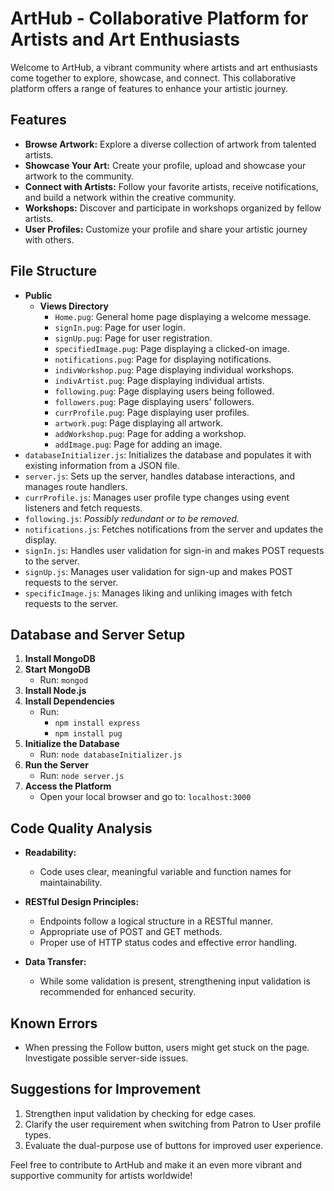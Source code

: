# ArtHub - Collaborative Platform for Artists and Art Enthusiasts

Welcome to ArtHub, a vibrant community where artists and art enthusiasts come together to explore, showcase, and connect. This collaborative platform offers a range of features to enhance your artistic journey.

## Features

- **Browse Artwork:** Explore a diverse collection of artwork from talented artists.
- **Showcase Your Art:** Create your profile, upload and showcase your artwork to the community.
- **Connect with Artists:** Follow your favorite artists, receive notifications, and build a network within the creative community.
- **Workshops:** Discover and participate in workshops organized by fellow artists.
- **User Profiles:** Customize your profile and share your artistic journey with others.

## File Structure

- **Public**
  - **Views Directory**
    - `Home.pug`: General home page displaying a welcome message.
    - `signIn.pug`: Page for user login.
    - `signUp.pug`: Page for user registration.
    - `specifiedImage.pug`: Page displaying a clicked-on image.
    - `notifications.pug`: Page for displaying notifications.
    - `indivWorkshop.pug`: Page displaying individual workshops.
    - `indivArtist.pug`: Page displaying individual artists.
    - `following.pug`: Page displaying users being followed.
    - `followers.pug`: Page displaying users' followers.
    - `currProfile.pug`: Page displaying user profiles.
    - `artwork.pug`: Page displaying all artwork.
    - `addWorkshop.pug`: Page for adding a workshop.
    - `addImage.pug`: Page for adding an image.
- `databaseInitializer.js`: Initializes the database and populates it with existing information from a JSON file.
- `server.js`: Sets up the server, handles database interactions, and manages route handlers.
- `currProfile.js`: Manages user profile type changes using event listeners and fetch requests.
- `following.js`: *Possibly redundant or to be removed.*
- `notifications.js`: Fetches notifications from the server and updates the display.
- `signIn.js`: Handles user validation for sign-in and makes POST requests to the server.
- `signUp.js`: Manages user validation for sign-up and makes POST requests to the server.
- `specificImage.js`: Manages liking and unliking images with fetch requests to the server.

## Database and Server Setup

1. **Install MongoDB**
2. **Start MongoDB**
    - Run: `mongod`
3. **Install Node.js**
4. **Install Dependencies**
    - Run:
        - `npm install express`
        - `npm install pug`
5. **Initialize the Database**
    - Run: `node databaseInitializer.js`
6. **Run the Server**
    - Run: `node server.js`
7. **Access the Platform**
    - Open your local browser and go to: `localhost:3000`

## Code Quality Analysis

- **Readability:**
    - Code uses clear, meaningful variable and function names for maintainability.

- **RESTful Design Principles:**
    - Endpoints follow a logical structure in a RESTful manner.
    - Appropriate use of POST and GET methods.
    - Proper use of HTTP status codes and effective error handling.

- **Data Transfer:**
    - While some validation is present, strengthening input validation is recommended for enhanced security.

## Known Errors

- When pressing the Follow button, users might get stuck on the page. Investigate possible server-side issues.

## Suggestions for Improvement

1. Strengthen input validation by checking for edge cases.
2. Clarify the user requirement when switching from Patron to User profile types.
3. Evaluate the dual-purpose use of buttons for improved user experience.

Feel free to contribute to ArtHub and make it an even more vibrant and supportive community for artists worldwide!
